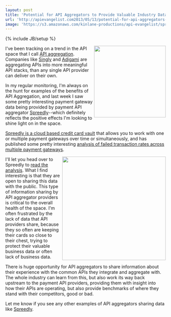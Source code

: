 ```yaml
---
layout: post
title: 'Potential for API Aggregators to Provide Valuable Industry Data'
url: 'http://apievangelist.com2013/05/13/potential-for-api-aggregators-to-provide-valuable-industry-data/'
image: 'https://s3.amazonaws.com/kinlane-productions/api-evangelist/spreedly/spreedly-logo.png'
---
```

{% include JB/setup %}
<p>
     <a href=https://spreedly.com/><img src=https://s3.amazonaws.com/kinlane-productions/api-evangelist/spreedly/spreedly-logo.png border=0 width=225 align=right /></a>
</p>
<p>
     I've been tracking on a trend in the API space that I call <a href=http://aggregation.apievangelist.com/>API aggregation</a>. Companies like <a href=http://singly.com title=Singly>Singly</a> and <a href=http://www.adigami.com/ title=Adigami>Adigami</a> are aggregating APIs into more meaningful API stacks, than any single API provider can deliver on their own.
</p>
<p>
     In my regular monitoring, I'm always on the hunt for examples of the benefits of API Aggregation, and last week I saw some pretty interesting payment gateway data being provided by payment API aggregator <a href=http://spreedly.com title=Payment API Aggregator>Spreedly</a>--which definitely reflects the positive effects I'm looking to shine light on in the space.  
</p>
<p>
     <a href=https://spreedly.com/>Spreedly is a cloud based credit card vault</a> that allows you to work with one or multiple payment gateways over time or simultaneously, and has published some pretty interesting <a href=http://blog.spreedly.com/2013/05/08/failed-transaction-rates-by-payment-gateways/>analysis of failed transaction rates across multiple payment gateways</a>.
</p>
<p>
     <a href=http://blog.spreedly.com/2013/05/08/failed-transaction-rates-by-payment-gateways/><img src=https://s3.amazonaws.com/kinlane-productions/api-evangelist/spreedly/spreedly-success-failure-stats.png border=0 width=325 align=right /></a>
</p>
<p>
     I'll let you head over to Spreedly to <a href=http://blog.spreedly.com/2013/05/08/failed-transaction-rates-by-payment-gateways/>read the analysis</a>. What I find interesting is that they are open to sharing this data with the public. This type of information sharing by API aggregator providers is critical to the overall health of the space. I'm often frustrated by the lack of data that API providers share, because they so often are keeping their cards so close to their chest, trying to protect their valuable business data or often lack of business data.
</p>
<p>
     There is huge opportunity for API aggregators to share information about their experience with the common APIs they integrate and aggregate with. The whole industry can learn from this, but also work its way back upstream to the payment API providers, providing them with insight into how their APIs are operating, but also provide benchmarks of where they stand with their competitors, good or bad.
</p>
<p>
     Let me know if you see any other examples of API aggregators sharing data like <a href=http://spreedly.com title=Payment API Aggregator>Spreedly</a>.
</p>
